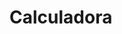 # Calculadora
<!--
<h1 align="center">
    <img src="apresentacao.gif" style="display: inline; text-align: center;">
</h1>
-!>

## 🔖 Sobre
Uma calculadora que realiza operações matemáticas básicas, registra um histórico e permite input atráves do teclado.
## 🚀 Tecnologias
- [C#](https://www.slimframework.com);
